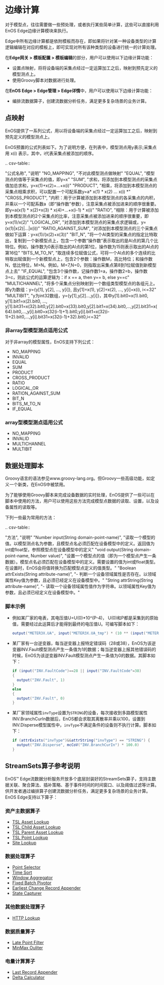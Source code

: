 # 边缘计算

对于模型点，往往需要做一些预处理，或者执行某些简单计算，这些可以直接利用EnOS Edge边缘计算模块来执行。

Edge中所有边缘计算都是依附模板而存在，即如果将针对某一种设备类型的计算逻辑编辑在对应的模板上，即可实现对所有该种类型的设备进行统一的计算处理。

在**Edge网关 > 模板配置 > 模板编辑**的部分，用户可以使用以下边缘计算功能：

- 设置点映射，将将设备端的采集点经过一定运算加工之后，映射到预先定义的模型测点上。
- 使用Groovy脚本对数据进行处理。

在**EnOS Edge > Edge管理 > Edge详情**中，用户可以使用以下边缘计算功能：

- 编排流数据算子，创建流数据分析任务，满足更多复杂场景的业务计算。

## 点映射

EnOS提供了一系列公式，用以将设备端的采集点经过一定运算加工之后，映射到预先定义的模型测点上。

EnOS预置的公式列表如下。为了说明方便，在列表中，模型测点用y表示;采集点用 x(i) 表示，其中，i代表采集点被添加的顺序。

.. csv-table::

   "公式名称", "说明"
   "NO_MAPPING", "不对此模型测点做映射"
   "EQUAL", "模型测点的值等于采集点的值，即y=x"
   "SUM", "求和，将添加到本模型测点的采集点值加总求和，y=x(1)+x(2)+...+x(i)"
   "PRODUCT", "相乘，将添加到本模型测点的采集点相乘求积，可以配置一个可配系数y=a* x(1) * x(2) *...* x(i) *"
   "CROSS_PRODUCT", "内积：用于计算被添加到本模型测点的各采集点的内积，并乘以一个可配系数a（即“操作数”参数），注意采集点被添加进来的顺序很重要。即y=a(x(1) * x(2)+x(3) * x(4)+...+x(i-1) * x(i)"
   "RATIO", "相除：用于计算被添加到本模型测点的2个采集点的比率，注意采集点被添加进来的顺序很重要，即y=x(1)/x(2)"
   "LOGICAL_OR", "对添加到本模型测点的采集点求逻辑或，y=(x(1)|x(2)|...|x(i))"
   "RATIO_AGAINST_SUM", "对添加到本模型测点的三个采集点做如下运算：y=x(1)/(x(2)+x(3))"
   "BIT_N", "将一个AI类型的采集点的指定比特取出，复制到一个新模型点上，包含一个参数“操作数”表示取出的是AI点的第几个比特位。例如，操作数为0表示取出的AI点的第1位，操作数为15则表示取出的AI点的第16位"
   "BITS_M_TO_N", "取连续多位赋值公式，可将一个AI点的多个连续的比特取出赋值到一个新模型点上，包含2个参数：操作数M，高比特位；和操作数N，低比特位，M>N。例如，M=7,N=0，则指取出采集点第8到1位赋值到新模型点上去"
   "IF_EQUAL", "包含3个操作数，记操作数1=a，操作数2=b，操作数3=c，则此公式的运算逻辑为：if x == a, then y== b, else y==c"
   "MULTICHANNEL", "将多个采集点分别映射到一个数组类型模型点的各组元上。即y为数组：y={y[1], y[2], …, y[i]}, 且y[1]=x(1), y[2]=x(2), …, y[i]=x(i), i<=32"
   "MULTIBIT", "y为int32数组，y={y[1],y[2]...,y[i]}，其中y[1].bit0=x(1).bit0, y[1].bit1=x(2).bit0, …, y[1].bit31=x(32).bit0,y[2].bit0=x(33).bit0,y[2].bit1=x(34).bit0,…,y[2].bit31=x(64).bit0,…,y[i].bit0=x(32(i-1)+1).bit0,y[i].bit1=x(32(i-1)+2).bit0,…,y[i].bit31=x(32(i-1)+32).bit0,i<=32"

### 非array型模型测点适用公式

对于非array的模型属性，EnOS支持下列公式：

- NO_MAPPING
- INVALID
- EQUAL
- SUM
- PRODUCT
- CROSS_PRODUCT
- RATIO
- LOGICAL_OR
- RATION_AGAINST_SUM
- BIT_N
- BITS_M_TO_N
- IF_EQUAL

### array型模型测点适用公式

- NO_MAPPING
- INVALID
- MULTICHANNEL
- MULTIBIT

## 数据处理脚本

Groovy语言的语法参见www.groovy-lang.org。但Groovy一些高级功能，如定义一个新类，在EnOS中被禁用。

为了能够使用Groovy脚本来完成设备数据的实时处理，EnOS提供了一些可以在脚本中使用的方法，用户可以使用这些方法完成模型点数据的读取、设置，以及设备属性的读取等。

下列一些最为常用的方法：

.. csv-table::
   
   "方法", "说明"
   "Number input(String domain-point-name)", "读取一个模型的值。以模型测点名为参数，且模型点名必须匹配在设备模型中的定义。返回值为int或float型，参照模型点在设备模型中的定义"
   "void output(String domain-point-name, Number value)", "设置一个模型点的值（即为一个模型点产生一条数据）。模型点名必须匹配在设备模型中的定义。需要设置的值为int或float类型。在设置时，EnOS会将值转换为匹配模型点定义的值类型。"
   "Boolean attrExists(String attribute-name)", "-	判断一个设备领域属性是否存在。以领域属性Key值为参数，且必须已经定义在设备模型中。"
   "String attrString(String attribute-name)", "-	读取一个设备领域属性值作为字符串。以领域属性Key值为参数，且必须已经定义在设备模型中。"

### 脚本示例

- 例如某厂家的电表，其电压值U=U(0)*10^(P-4)， U(0)和P都是采集到的原始值，需要经过此运算后才能得到最终的电压值U。可编写脚本如下：
   ```groovy
   output("METER3X.UA", input("METER3X.UA_tmp") * (10 ** (input("METER3X.DPT") - 4)))
   ```

- 某厂家有一台逆变器，每当逆变器上报特定错误码（28或38），EnOS为该逆变器INV.Fault模型测点产生一条值为1的数据；每当逆变器上报其他错误码的时候，EnOS为该逆变器INV.Fault模型测点产生一条值为0的数据。其脚本如下：
  ```groovy
  if (input("INV.FaultCode")==28 || input("INV.FaultCode"=38)
  {
    output("INV.Fault", 1)
  }
  else
  {
    output("INV.Fault", 0)
  }

  ```

- 某厂家领域属性`invType`设置为`STRING`的设备，每次接收到多路模型属性INV.BranchCurIn数据后，EnOS都会求取其离散率并乘以100，设置到INV.Disperse模型属性中，`invType`不满足条件的设备则不执行计算。脚本如下：
  ```groovy
  if (attrExists("invType")&&attrString("invType") == "STRING") {
    output("INV.Disperse", mcCoV("INV.BranchCurIn") * 100.0)
  }

  ```

## StreamSets算子参考说明

EnOS™ Edge流数据分析服务开放多个底层封装好的StreamSets算子，支持主数据关联、聚合算法、插补策略、基于事件时间的时间窗口、以及阈值过滤等计算。供开发者通过编排算子创建流数据分析任务，满足更多复杂场景的业务计算。EnOS Edge支持以下算子：

### 资产主数据算子

- [TSL Asset Lookup](/docs/data-asset/zh_CN/latest/reference/streamsets/tsl_asset_lookup)
- [TSL Child Asset Lookup](/docs/data-asset/zh_CN/latest/reference/streamsets/tsl_child_asset_lookup)
- [TSL Parent Asset Lookup](http://www.envisioniot.com/docs/data-asset/zh_CN/latest/reference/streamsets/tsl_parent_asset_lookup.html)
- [TSL Point Lookup](/docs/data-asset/zh_CN/latest/reference/streamsets/tsl_point_lookup)
- [Site Lookup](/docs/data-asset/zh_CN/latest/reference/streamsets/site_lookup)

### 数据处理算子

- [Point Selector](/docs/data-asset/zh_CN/latest/reference/streamsets/point_selector)
- [Time Sort](/docs/data-asset/zh_CN/latest/reference/streamsets/time_sort)
- [Window Aggregator](/docs/data-asset/zh_CN/latest/reference/streamsets/window_aggregator)
- [Fixed Batch Pivotor](/docs/data-asset/zh_CN/latest/reference/streamsets/fixed_batch_pivotor)
- [Earliest Change Record Appender](/docs/data-asset/zh_CN/latest/reference/streamsets/earliest_change_record_appender)
- [State Capturer](/docs/data-asset/zh_CN/latest/reference/streamsets/state_capturer)

### 其他数据处理算子

- [HTTP Lookup](/docs/data-asset/zh_CN/latest/reference/streamsets/http_lookup)

### 数据质量算子

- [Late Point Filter](/docs/data-asset/zh_CN/latest/reference/streamsets/late_point_filter)
- [MinMax Ouliter](/docs/data-asset/zh_CN/latest/reference/streamsets/min_max_outlier)

### 电量计算算子

- [Last Record Appender](/docs/data-asset/zh_CN/latest/reference/streamsets/last_record_appender)
- [Delta Calculator](/docs/data-asset/zh_CN/latest/reference/streamsets/delta_calculator)
